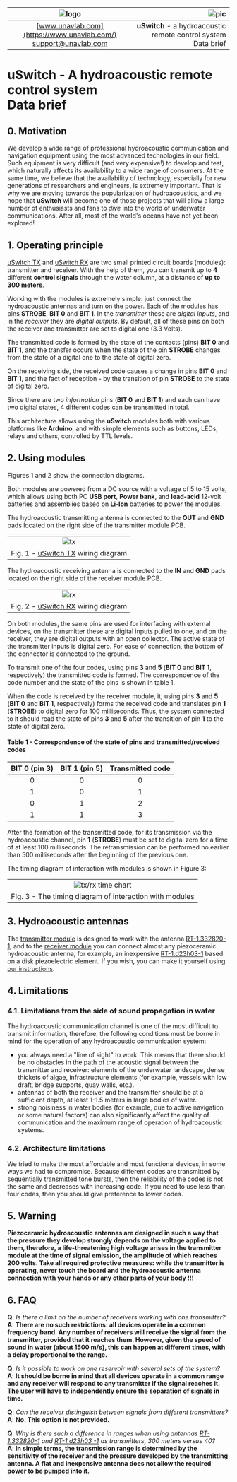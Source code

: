 
| ![logo](https://ucnl.github.io/documentation/sm_logo.png) | ![pic](uSwitch_TX.png) |
| :---: | ---: |
| [www.unavlab.com](https://www.unavlab.com/) <br/> [support@unavlab.com](mailto:support@unavlab.com) | **uSwitch** - a hydroacoustic remote control system <br/> Data brief |

# **uSwitch** - A hydroacoustic remote control system <br/> Data brief

<div style="page-break-after: always;"></div>

## 0. Motivation
We develop a wide range of professional hydroacoustic communication and navigation equipment using the most advanced technologies in our field. Such equipment is very difficult (and very expensive!) to develop and test, which naturally affects its availability to a wide range of consumers.
At the same time, we believe that the availability of technology, especially for new generations of researchers and engineers, is extremely important. That is why we are moving towards the popularization of hydroacoustics, and we hope that **uSwitch** will become one of those projects that will allow a large number of enthusiasts and fans to _dive_ into the world of underwater communications. After all, most of the world's oceans have not yet been explored!

## 1. Operating principle
[uSwitch TX](uSwitch_TX_Specification_en) and [uSwitch RX](uSwitch_RX_Specification_en) are two small printed circuit boards (modules): transmitter and receiver. With the help of them, you can transmit up to **4** different **control signals** through the water column, at a distance of **up to 300 meters**.

Working with the modules is extremely simple: just connect the hydroacoustic antennas and turn on the power.
Each of the modules has pins **STROBE**, **BIT 0** and **BIT 1**. In the _transmitter_ these are _digital inputs_, and in the _receiver_ they are _digital outputs_.
By default, all of these pins on both the receiver and transmitter are set to digital one (3.3 Volts).

The transmitted code is formed by the state of the contacts (pins) **BIT 0** and **BIT 1**, and the transfer occurs when the state of the pin **STROBE** changes from the state of a digital one to the state of digital zero.

On the receiving side, the received code causes a change in pins **BIT 0** and **BIT 1**, and the fact of reception - by the transition of pin **STROBE** to the state of digital zero.

Since there are two _information_ pins (**BIT 0** and **BIT 1**) and each can have two digital states, 4 different codes can be transmitted in total.

This architecture allows using the **uSwitch** modules both with various platforms like **Arduino**, and with simple elements such as buttons, LEDs, relays and others, controlled by TTL levels.

## 2. Using modules

Figures 1 and 2 show the connection diagrams.

Both modules are powered from a DC source with a voltage of 5 to 15 volts, which allows using both PC **USB port**, **Power bank**, and **lead-acid** 12-volt batteries and assemblies based on **Li-Ion** batteries to power the modules.

The hydroacoustic transmitting antenna is connected to the **OUT** and **GND** pads located on the right side of the transmitter module PCB.

| |
| :---: |
| ![tx](uSwitch_TX_connection.png) |
| Fig. 1 - [uSwitch TX](uSwitch_TX_Specification_en) wiring diagram |

The hydroacoustic receiving antenna is connected to the **IN** and **GND** pads located on the right side of the receiver module PCB.

| |
| :---: |
| ![rx](uSwitch_RX_connection.png) |
| Fig. 2 - [uSwitch RX](uSwitch_RX_Specification_en) wiring diagram |

On both modules, the same pins are used for interfacing with external devices, on the transmitter these are digital inputs pulled to one, and on the receiver, they are digital outputs with an open collector.
The active state of the transmitter inputs is digital zero.
For ease of connection, the bottom of the connector is connected to the ground.

To transmit one of the four codes, using pins **3** and **5** (**BIT 0** and **BIT 1**, respectively) the transmitted code is formed. The correspondence of the code number and the state of the pins is shown in table 1.

When the code is received by the receiver module, it, using pins **3** and **5** (**BIT 0** and **BIT 1**, respectively) forms the received code and translates pin **1** (**STROBE**) to digital zero for 100 milliseconds. Thus, the system connected to it should read the state of pins **3** and **5** after the transition of pin **1** to the state of digital zero.

#### Table 1 - Correspondence of the state of pins and transmitted/received codes

| **BIT 0** (pin 3) | **BIT 1** (pin 5) | Transmitted code |
| :---: | :---: | :---: |
| 0 | 0 | 0 |
| 1 | 0 | 1 |
| 0 | 1 | 2 |
| 1 | 1 | 3 |

After the formation of the transmitted code, for its transmission via the hydroacoustic channel, pin **1** (**STROBE**) must be set to digital zero for a time of at least 100 milliseconds. The retransmission can be performed no earlier than 500 milliseconds after the beginning of the previous one.

The timing diagram of interaction with modules is shown in Figure 3:

| |
| :---: |
| ![tx/rx time chart](uSwitch_txrx_diagram.png) |
| FIg. 3 - The timing diagram of interaction with modules |

## 3. Hydroacoustic antennas
The [transmitter module](uSwitch_TX_Specification_en) is designed to work with the antenna [RT-1.332820-1](https://docs.unavlab.com/documentation/EN/Transducers/RT_1_332820_1_Specification_en.html), and to the [receiver module](uSwitch_RX_Specification_en) you can connect almost any piezoceramic hydroacoustic antenna, for example, an inexpensive [RT-1.d23h03-1](/products/Transducers/RT_1_d23h03_1_ru) based on a disk piezoelectric element.
If you wish, you can make it yourself using [our instructions](/projects/disk_hydrophone/README_EN.html).

## 4. Limitations
### 4.1. Limitations from the side of sound propagation in water
The hydroacoustic communication channel is one of the most difficult to transmit information, therefore, the following conditions must be borne in mind for the operation of any hydroacoustic communication system:
- you always need a "line of sight" to work. This means that there should be no obstacles in the path of the acoustic signal between the transmitter and receiver: elements of the underwater landscape, dense thickets of algae, infrastructure elements (for example, vessels with low draft, bridge supports, quay walls, etc.).
- antennas of both the receiver and the transmitter should be at a sufficient depth, at least 1-1.5 meters in large bodies of water.
- strong noisiness in water bodies (for example, due to active navigation or some natural factors) can also significantly affect the quality of communication and the maximum range of operation of hydroacoustic systems.

### 4.2. Architecture limitations
We tried to make the most affordable and most functional devices, in some ways we had to compromise. Because different codes are transmitted by sequentially transmitted tone bursts, then the reliability of the codes is not the same and decreases with increasing code. If you need to use less than four codes, then you should give preference to lower codes.

## 5. Warning
**Piezoceramic hydroacoustic antennas are designed in such a way that the pressure they develop strongly depends on the voltage applied to them, therefore, a life-threatening high voltage arises in the transmitter module at the time of signal emission, the amplitude of which reaches 200 volts. Take all required protective measures: while the transmitter is operating, never touch the board and the hydroacoustic antenna connection with your hands or any other parts of your body !!!**

## 6. FAQ
**Q**: *Is there a limit on the number of receivers working with one transmitter?*  
**A**: **There are no such restrictions: all devices operate in a common frequency band. Any number of receivers will receive the signal from the transmitter, provided that it reaches them. However, given the speed of sound in water (about 1500 m/s), this can happen at different times, with a delay proportional to the range.**  

**Q**: *Is it possible to work on one reservoir with several sets of the system?*  
**A**: **It should be borne in mind that all devices operate in a common range and any receiver will respond to any transmitter if the signal reaches it. The user will have to independently ensure the separation of signals in time.**  

**Q**: *Can the receiver distinguish between signals from different transmitters?*  
**A**: **No. This option is not provided.**  

**Q**: *Why is there such a difference in ranges when using antennas [RT-1.332820-1](https://docs.unavlab.com/documentation/EN/Transducers/RT_1_332820_1_Specification_en.html) and [RT-1.d23h03 -1](/products/Transducers/RT_1_d23h03_1_en) as transmitters, 300 meters versus 40?*  
**A**: **In simple terms, the transmission range is determined by the sensitivity of the receiver and the pressure developed by the transmitting antenna. A flat and inexpensive antenna does not allow the required power to be pumped into it.**  
